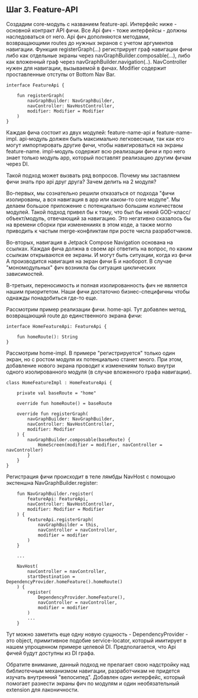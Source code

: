 ## Шаг 3. Feature-API

Создадим core-модуль с названием feature-api. Интерфейс ниже - основной контракт API фичи. Все Api
фич - тоже интерфейсы - должны наследоваться от него. Api фич дополняются методами, возвращающими
routes до нужных экранов с учетом аргументов навигации. Функция registerGraph(...) регистрирует граф
навигации фичи либо как отдельные экраны через navGraphBuilder.composable(...), либо как вложенный
граф через navGraphBuilder.navigation(..). NavController нужен для навигации, вызываемой в фичах.
Modifier содержит проставленные отступы от Bottom Nav Bar.

```
interface FeatureApi {

    fun registerGraph(
        navGraphBuilder: NavGraphBuilder,
        navController: NavHostController,
        modifier: Modifier = Modifier
    )
}
```

Каждая фича состоит из двух модулей: feature-name-api и feature-name-impl. api-модуль должен быть
максимально легковесным, так как его могут импортировать другие фичи, чтобы навигироваться на экраны
feature-name. impl-модуль содержит всю реализации фичи и про него знает только модуль app, который
поставлят реализацию другим фичам через DI.

Такой подход может вызвать ряд вопросов. Почему мы заставляем фичи знать про api друг друга? Зачем
делить на 2 модуля?

Во-первых, мы сознательно решили отказаться от подхода "фичи изолированы, а вся навигация в app или
каком-то core модуле". Мы делаем большое приложение с потенциально большим количеством модулей.
Такой подход привел бы к тому, что был бы некий GOD-класс/объект/модуль, отвечающий за навигацию.
Это негативно сказалось бы на времени сборки при измененииях в этом коде, а также могло приводить к
частым merge-конфликтам при росте числа разработчиков.

Во-вторых, навигация в Jetpack Compose Navigation основана на ссылках. Каждая фича должна в своем
api ответить на вопрос, по каким ссылкам открываются ее экраны. И могут быть ситуации, когда из фичи
А производится навигация на экран фичи Б и наоборот. В случае "мономодульных" фич возникла бы
ситуация циклических зависимостей.

В-третьих, переносимость и полная изолированность фич не является нашим приоритетом. Наши фичи
достаточно бизнес-специфичны чтобы однажды понадобиться где-то еще.

Рассмотрим пример реализации фичи. home-api. Тут добавлен метод, возвращающий route до единственного
экрана фичи:

```
interface HomeFeatureApi: FeatureApi {

    fun homeRoute(): String
}
```

Рассмотрим home-impl. В примере "регистрируется" только один экран, но с ростом модуля их
потенциально станет много. При этом, добавление нового экрана проводит к изменениям только внутри
одного изолированного модуля (в случае вложенного графа навигации).

```
class HomeFeatureImpl : HomeFeatureApi {

    private val baseRoute = "home"

    override fun homeRoute() = baseRoute

    override fun registerGraph(
        navGraphBuilder: NavGraphBuilder,
        navController: NavHostController,
        modifier: Modifier
    ) {
        navGraphBuilder.composable(baseRoute) {
            HomeScreen(modifier = modifier, navController = navController)
        }
    }
}
```

Регистрация фичи происходит в теле лямбды NavHost c помощью экстеншна NavGraphBuilder.register:

```
    fun NavGraphBuilder.register(
        featureApi: FeatureApi,
        navController: NavHostController,
        modifier: Modifier = Modifier
    ) {
        featureApi.registerGraph(
            navGraphBuilder = this,
            navController = navController,
            modifier = modifier
        )
    }

    ...

    NavHost(
        navController = navController,
        startDestination = DependencyProvider.homeFeature().homeRoute()
    ) {
        register(
            DependencyProvider.homeFeature(),
            navController = navController,
            modifier = modifier
        )
        ...  
    }
```

Тут можно заметить еще одну новую сущность - DependencyProvider - это object, примитивное подобие
service-locator, который имитирует в нашем упрощенном примере целевой DI. Предполагается, что Api
фичей будут доступны из DI графа.

Обратите внимание, данный подход не прелагает свою надстройку над библиотечным механизмом навигации,
разработчикам не придется изучать внутренний "велосипед". Добавлен один интерфейс, который помогает
разнести экраны фич по модулям и один необязательный extension для лаконичности.